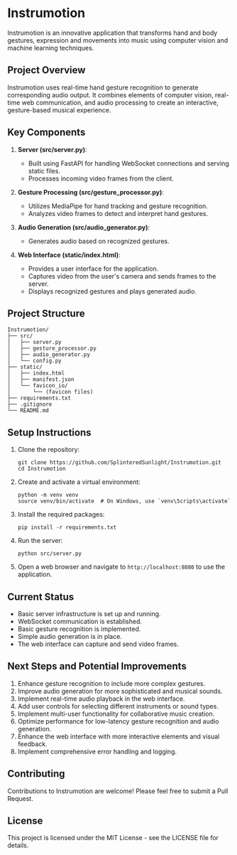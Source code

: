 # Instrumotion

Instrumotion is an innovative application that transforms hand and body gestures, expression and movements into music using computer vision and machine learning techniques.

## Project Overview

Instrumotion uses real-time hand gesture recognition to generate corresponding audio output. It combines elements of computer vision, real-time web communication, and audio processing to create an interactive, gesture-based musical experience.

## Key Components

1. **Server (src/server.py)**: 
   - Built using FastAPI for handling WebSocket connections and serving static files.
   - Processes incoming video frames from the client.

2. **Gesture Processing (src/gesture_processor.py)**:
   - Utilizes MediaPipe for hand tracking and gesture recognition.
   - Analyzes video frames to detect and interpret hand gestures.

3. **Audio Generation (src/audio_generator.py)**:
   - Generates audio based on recognized gestures.

4. **Web Interface (static/index.html)**:
   - Provides a user interface for the application.
   - Captures video from the user's camera and sends frames to the server.
   - Displays recognized gestures and plays generated audio.

## Project Structure

```
Instrumotion/
├── src/
│   ├── server.py
│   ├── gesture_processor.py
│   ├── audio_generator.py
│   └── config.py
├── static/
│   ├── index.html
│   ├── manifest.json
│   └── favicon_io/
│       └── (favicon files)
├── requirements.txt
├── .gitignore
└── README.md
```

## Setup Instructions

1. Clone the repository:
   ```
   git clone https://github.com/SplinteredSunlight/Instrumotion.git
   cd Instrumotion
   ```

2. Create and activate a virtual environment:
   ```
   python -m venv venv
   source venv/bin/activate  # On Windows, use `venv\Scripts\activate`
   ```

3. Install the required packages:
   ```
   pip install -r requirements.txt
   ```

4. Run the server:
   ```
   python src/server.py
   ```

5. Open a web browser and navigate to `http://localhost:8080` to use the application.

## Current Status

- Basic server infrastructure is set up and running.
- WebSocket communication is established.
- Basic gesture recognition is implemented.
- Simple audio generation is in place.
- The web interface can capture and send video frames.

## Next Steps and Potential Improvements

1. Enhance gesture recognition to include more complex gestures.
2. Improve audio generation for more sophisticated and musical sounds.
3. Implement real-time audio playback in the web interface.
4. Add user controls for selecting different instruments or sound types.
5. Implement multi-user functionality for collaborative music creation.
6. Optimize performance for low-latency gesture recognition and audio generation.
7. Enhance the web interface with more interactive elements and visual feedback.
8. Implement comprehensive error handling and logging.

## Contributing

Contributions to Instrumotion are welcome! Please feel free to submit a Pull Request.

## License

This project is licensed under the MIT License - see the LICENSE file for details.